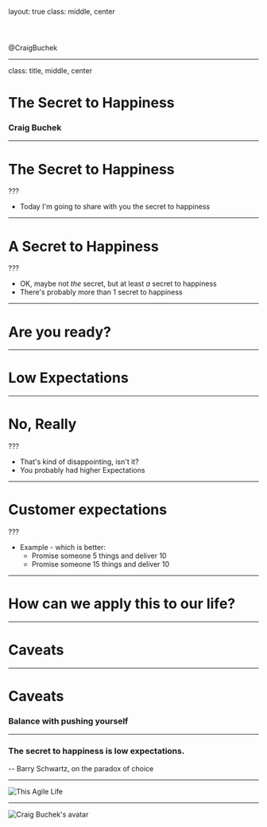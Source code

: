layout: true
class: middle, center

<header>
  <p class="left"></p>
  <p class="right"></p>
</header>


<footer>
  <p class="left">@CraigBuchek</p>
</footer>

---
class: title, middle, center

# The Secret to Happiness

### Craig Buchek

---

# The Secret to Happiness

???

* Today I'm going to share with you the secret to happiness

---

# A Secret to Happiness

???

* OK, maybe not *the* secret, but at least *a* secret to happiness
* There's probably more than 1 secret to happiness

---

# Are you ready?

---

# Low Expectations

---

# No, Really

???

* That's kind of disappointing, isn't it?
* You probably had higher Expectations

---

# Customer expectations

???

* Example - which is better:
    * Promise someone 5 things and deliver 10
    * Promise someone 15 things and deliver 10

---

# How can we apply this to our life?

---

# Caveats

---

# Caveats

### Balance with pushing yourself

---

### The secret to happiness is low expectations.
-- Barry Schwartz, on the paradox of choice

---

![This Agile Life](http://www.thisagilelife.com/wp-content/uploads/2012/08/copy-thisagilelife.jpg)

---

![Craig Buchek's avatar](https://avatars2.githubusercontent.com/u/7849?v=3&s=300)
